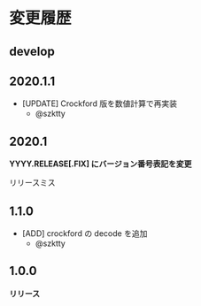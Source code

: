 # 変更履歴

## develop

## 2020.1.1

- [UPDATE] Crockford 版を数値計算で再実装
    - @szktty

## 2020.1

**YYYY.RELEASE[.FIX] にバージョン番号表記を変更**

リリースミス

## 1.1.0

- [ADD] crockford の decode を追加
    - @szktty

## 1.0.0

**リリース**
